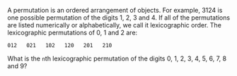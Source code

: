 A permutation is an ordered arrangement of objects. For example, 3124 is one possible permutation of the digits 1, 2, 3 and 4. If all of the permutations are listed numerically or alphabetically, we call it lexicographic order. The lexicographic permutations of 0, 1 and 2 are:  

`012   021   102   120   201   210`

What is the `n`th lexicographic permutation of the digits 0, 1, 2, 3, 4, 5, 6, 7, 8 and 9?